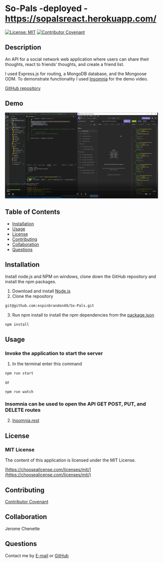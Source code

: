 # So-Pals -deployed - https://sopalsreact.herokuapp.com/

[![License: MIT](https://img.shields.io/badge/License-MIT-yellow.svg)](https://opensource.org/licenses/MIT)
[![Contributor Covenant](https://img.shields.io/badge/Contributor%20Covenant-2.1-4baaaa.svg)](code_of_conduct.md)

## Description 
An API for a social network web application where users can share their thoughts, react to friends’ thoughts, and create a friend list. 

I used Express.js for routing, a MongoDB database, and the Mongoose ODM.  To demonstrate functionality I used [Insomnia](https://insomnia.rest/) for the demo video.

[GitHub repository](https://github.com/espinbrandon49/So-Pals)

## Demo
[![A video thumbnail shows the Insomnia tests of the application routes with a play button overlaying the view.](./assets/soPalDemo.png)](https://user-images.githubusercontent.com/102924713/185540904-65dd66db-eabb-4f99-8d2e-6b2b5d63ef49.mp4)

## Table of Contents 
  * [Installation](#installation)
  * [Usage](#usage)
  * [License](#license)
  * [Contributing](#contributing)
  * [Collaboration](#collaboration)
  * [Questions](#questions)
  
## Installation

Install node.js and NPM on windows, clone down the GitHub repository and install the npm packages.
1. Download and install [Node.js](https://nodejs.org/en/download/)
2. Clone the repository
```bash
git@github.com:espinbrandon49/So-Pals.git
```
3. Run npm install to install the npm dependencies from the [package.json](./package.json)
```bash
npm install
```

## Usage 
### Invoke the application to start the server
1. In the terminal enter this command
```
npm run start
```
or
```
npm run watch
```
### Insomnia can be used to open the API GET POST, PUT, and DELETE routes
2. [Insomnia.rest](https://docs.insomnia.rest/)

## License 
### MIT License 
The content of this application is licensed under the MIT License. 

[https://choosealicense.com/licenses/mit/](https://choosealicense.com/licenses/mit/) 

## Contributing 
[Contributor Covenant](https://www.contributor-covenant.org/)

## Collaboration
Jerome Chenette

## Questions 

Contact me by [E-mail](mailto:portfoliolinkemail@gmail.com) or [GitHub](https://github.com/espinbrandon49)